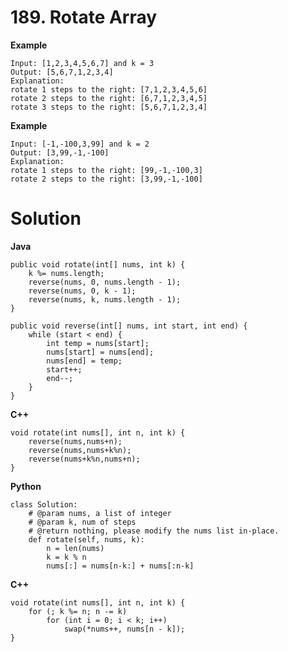 # 189. Rotate Array

**Example**
```
Input: [1,2,3,4,5,6,7] and k = 3
Output: [5,6,7,1,2,3,4]
Explanation:
rotate 1 steps to the right: [7,1,2,3,4,5,6]
rotate 2 steps to the right: [6,7,1,2,3,4,5]
rotate 3 steps to the right: [5,6,7,1,2,3,4]
```
**Example**
```
Input: [-1,-100,3,99] and k = 2
Output: [3,99,-1,-100]
Explanation: 
rotate 1 steps to the right: [99,-1,-100,3]
rotate 2 steps to the right: [3,99,-1,-100]
```

# Solution
**Java**
```
public void rotate(int[] nums, int k) {
    k %= nums.length;
    reverse(nums, 0, nums.length - 1);
    reverse(nums, 0, k - 1);
    reverse(nums, k, nums.length - 1);
}

public void reverse(int[] nums, int start, int end) {
    while (start < end) {
        int temp = nums[start];
        nums[start] = nums[end];
        nums[end] = temp;
        start++;
        end--;
    }
}
```

**C++**
```
void rotate(int nums[], int n, int k) {
    reverse(nums,nums+n);
    reverse(nums,nums+k%n);
    reverse(nums+k%n,nums+n);
}
```

**Python**
```
class Solution:
    # @param nums, a list of integer
    # @param k, num of steps
    # @return nothing, please modify the nums list in-place.
    def rotate(self, nums, k):
        n = len(nums)
        k = k % n
        nums[:] = nums[n-k:] + nums[:n-k]
```

**C++**
```
void rotate(int nums[], int n, int k) {
    for (; k %= n; n -= k)
        for (int i = 0; i < k; i++)
            swap(*nums++, nums[n - k]);
}
```



















































































